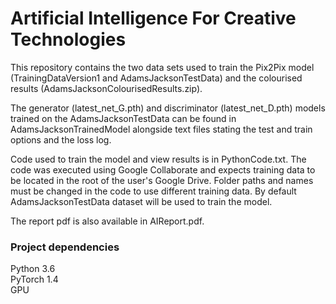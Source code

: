 # Artificial Intelligence For Creative Technologies
This repository contains the two data sets used to train the Pix2Pix model (TrainingDataVersion1 and AdamsJacksonTestData) and the colourised results (AdamsJacksonColourisedResults.zip). 

The generator (latest_net_G.pth) and discriminator (latest_net_D.pth) models trained on the AdamsJacksonTestData can be found in AdamsJacksonTrainedModel alongside text files stating the test and train options and the loss log.  

Code used to train the model and view results is in PythonCode.txt. The code was executed using Google Collaborate and expects training data to be located in the root of the user's Google Drive. Folder paths and names must be changed in the code to use different training data. By default AdamsJacksonTestData dataset will be used to train the model.

The report pdf is also available in AIReport.pdf.

### Project dependencies
Python 3.6  
PyTorch 1.4  
GPU
